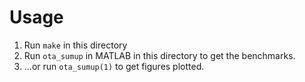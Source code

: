 # Usage 

1. Run `make` in this directory
1. Run `ota_sumup` in MATLAB in this directory to get the benchmarks.
1. ...or run `ota_sumup(1)` to get figures plotted.
